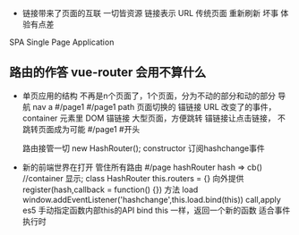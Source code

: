 - 链接带来了页面的互联
    一切皆资源 链接表示 URL
    传统页面 重新刷新 坏事 体验有点差

SPA Single Page Application

## 路由的作答 vue-router 会用不算什么
- 单页应用的结构
    不再是n个页面了，1个页面，分为不动的部分和动的部分
    导航 nav a #/page1
    #/page1 path 页面切换的 锚链接
    URL 改变了的事件，container 元素里 DOM
    锚链接 大型页面，方便跳转
    锚链接让点击链接， 不跳转页面成为可能 #/page1 #开头

    路由接管一切    new HashRouter();
    constructor 订阅hashchange事件

- 新的前端世界在打开
    管住所有路由 #/page hashRouter
    hash => cb() //container 显示;
    class HashRouter 
    this.routers = {}
    向外提供 register(hash,callback = function() {}) 方法
    load
    window.addEventListener('hashchange',this.load.bind(this))
    call,apply es5 手动指定函数内部this的API
    bind this 一样，返回一个新的函数 适合事件执行时
    









